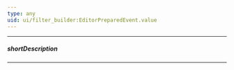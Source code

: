```yaml
---
type: any
uid: ui/filter_builder:EditorPreparedEvent.value
---
```

---
##### shortDescription
<!-- Description goes here -->

---
<!-- Description goes here -->